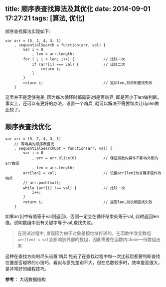 title: 顺序表查找算法及其优化
date: 2014-09-01 17:27:21
tags: [算法, 优化]
---
顺序查找算法实现如下:

    var arr = [5, 2, 4, 3, 1]
        , sequentialSearch = function(arr, val) {
            var i = 0
                , len = arr.length;
            for ( ; i < len; i++) {             // 比较一次
                if (arr[i] === val) {           // 比较二次
                    return i;
                }
            }
            return i;                           // 返回len,则说明查找失败
        }

这里并不是足够完美, 因为每次循环时都需要对i是否越界, 即是否小于len做判断。事实上，还可以有更好的办法，设置一个哨兵, 就可以解决不需要每次让i与len做比较了。
## 顺序表查找优化
    var arr = [5, 2, 4, 3, 1]
        // 有哨兵的顺序表查找
        , sequentialSearchOpt = function(arr, val) {
            var i = 0
                , arr = arr.slice(0)            // 保证函数内操作不影响外部的arr数组 
                , len = arr.length;
            arr[len] = val;                     // 设置arr[len]为关键字值作为哨兵
            // arr.push(val);
            while (arr[i] !== val) {            // 比较一次
                i++;
            }
            return i;                           // 返回len,则说明查找失败
        }

如果arr[i]中有值等于val则返回i，否则一定会在循环结束处等于val, 此时返回len值。说明数组中没有关键字等于val,查找失败。

> 在测试过程中, 发现因为由于对象是按地址传递的，在函数中改变数组`arr[len] = val`会影响到外部的数组，因此需要在函数内clone一份数组出来

这种在查找方向的尽头设置‘哨兵’免去了在查找过程中每一次比较后都要判断查找位置是否越界的小技巧，看似与原先差别不大，但在总数较多时，效率提高很大，是非常好的编程技巧。

**参考：** 大话数据结构 

